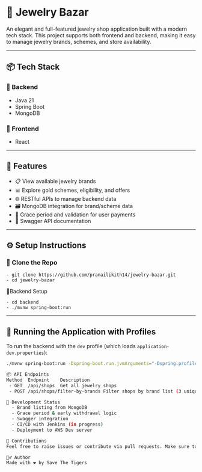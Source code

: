 # 💍 Jewelry Bazar

An elegant and full-featured jewelry shop application built with a modern tech stack. This project supports both frontend and backend, making it easy to manage jewelry brands, schemes, and store availability.

---

## 📦 Tech Stack

### 🔹 Backend
- Java 21
- Spring Boot
- MongoDB

### 🔹 Frontend
- React 

---

## 🚀 Features

- 📋 View available jewelry brands
- 📊 Explore gold schemes, eligibility, and offers
- 🌐 RESTful APIs to manage backend data
- 🗃️ MongoDB integration for brand/scheme data
- 🔐 Grace period and validation for user payments
- 🧾 Swagger API documentation

---

## ⚙️ Setup Instructions

### 🔹 Clone the Repo

    - git clone https://github.com/pranailikith14/jewelry-bazar.git
    - cd jewelry-bazar

🔹Backend Setup
    
    - cd backend
    - ./mvnw spring-boot:run

---

## 🧪 Running the Application with Profiles

To run the backend with the `dev` profile (which loads `application-dev.properties`):

```bash
./mvnw spring-boot:run -Dspring-boot.run.jvmArguments="-Dspring.profiles.active=dev"

📦 API Endpoints
Method	Endpoint	Description
 - GET	/api/shops	Get all jewelry shops
 - POST	/api/shops/filter-by-brands	Filter shops by brand list (3 unique required)

🧪 Development Status
  - Brand listing from MongoDB
  - Grace period & early withdrawal logic
  - Swagger integration
  - CI/CD with Jenkins (in progress)
  - Deployment to AWS Dev server

🤝 Contributions
Feel free to raise issues or contribute via pull requests. Make sure to follow standard branching (feature/*, bugfix/*) and code formatting rules.

🙋‍♂️ Author
Made with ❤️ by Save The Tigers

